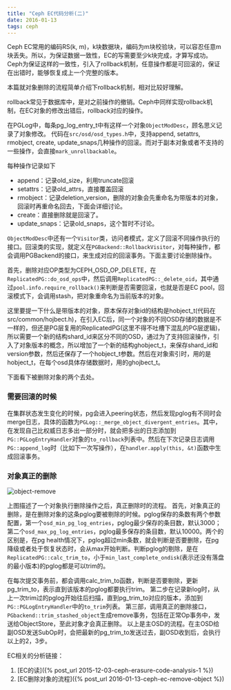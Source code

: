 ```yaml
---
title: "Ceph EC代码分析(二)"
date: 2016-01-13
tags: ceph
---
```


Ceph EC常用的编码RS(k, m)，k块数据块，编码为m块校验块，可以容忍任意m块丢失。所以，为保证数据一致性，EC的写需要至少k块完成，才算写成功。
Ceph为保证这样的一致性，引入了rollback机制，任意操作都是可回滚的，保证在出错时，能够恢复成上一个完整的版本。

本篇就对象删除的流程简单介绍下rollback机制，相对比较好理解。

<!--more-->

rollback常见于数据库中，是对之前操作的撤销。Ceph中同样实现rollback机制，在EC对象的修改出错后，rollback对应的操作。

在PGLog中，每条pg_log_entry_t中有这样一个对象`ObjectModDesc`，顾名思义记录了对象修改。
代码在`src/osd/osd_types.h`中，支持append, setattrs, rmobject, create, update_snaps几种操作的回滚。而对于副本对象或者不支持的一些操作，会直接`mark_unrollbackable`。

每种操作记录如下

* append：记录old_size，利用truncate回滚  
* setattrs：记录old_attrs，直接覆盖回滚  
* rmobject：记录deletion_version，删除的对象会先重命名为带版本的对象，回滚时再重命名回去，下面会详细讨论。  
* create：直接删除就是回滚了。  
* update_snaps：记录old_snaps，这个暂时不讨论。  

`ObjectModDesc`中还有一个`Visitor`类，访问者模式，定义了回滚不同操作执行的接口。回滚类的实现，就定义在`PGBackend::RollbackVisitor`，对每种操作，都会调用PGBackend的接口，来生成对应的回滚事务。下面主要讨论删除操作。

首先，删除对应OP类型为CEPH_OSD_OP_DELETE，在`ReplicatedPG::do_osd_ops`中，然后调用`ReplicatedPG::_delete_oid`，其中通过`pool.info.require_rollback()`来判断是否需要回滚，也就是否是EC pool，回滚模式下，会调用stash，把对象重命名为当前版本的对象。

这里要提一下什么是带版本的对象，原本保存对象id的结构是hobject_t(代码在src/common/hojbect.h)，在引入EC后，同一个对象的不同OSD存储的数据是不一样的，但还是PG层复用的ReplicatedPG(这里不得不吐槽下混乱的PG层逻辑)，所以需要一个新的结构shard_id来区分不同的OSD，通过为了支持回滚操作，引入了对象版本的概念，所以增加了一个新的结构ghobject_t，来保存shard_id和version参数，然后还保存了一个hobject_t参数。然后在对象索引时，用的是hobject_t，在每个osd具体存储数据时，用的ghojbect_t。

下面看下被删除对象的两个去处。

### 需要回滚的时候
在集群状态发生变化的时候，pg会进入peering状态，然后发现pglog有不同时会merge日志，具体的函数为`PGLog::_merge_object_divergent_entries`。其中，在发现自己比权威日志多出一部分时，就会把多出的日志添加到`PG::PGLogEntryHandler`对象的`to_rollback`列表中。然后在下次记录日志调用`PG::append_log`时（比如下一次写操作），在`handler.apply(this, &t)`函数中生成回滚事务。

### 对象真正的删除

![object-remove](/images/2015-01-13-ceph-ec-remove-object.png)

上图描述了一个对象执行删除操作之后，真正删除时的流程。
首先，对象真正的删除，是在删除对象的这条pglog要被剔除的时候。pglog保存的条数有两个参数配置，第一个`osd_min_pg_log_entries`，pglog最少保存的条目数，默认3000；第二个`osd_max_pg_log_entries`，pglog最多保存的条目数，默认10000。两个的区别是，在pg health情况下，pglog超过min条数，就会判断是否要删除，在pg降级或者处于恢复状态时，会从max开始判断。判断pglog的剔除，是在`ReplicatedPG::calc_trim_to`，小于`min_last_complete_ondisk`(表示还没有落盘的最小版本)的pglog都是可以trim的。

在每次提交事务前，都会调用calc_trim_to函数，判断是否要剔除，更新pg_trim_to，表示直到该版本的pglog都要执行trim。
第二步在记录新log时，从上一次trim过的pglog开始往后扫描，直到pg_trim_to对应的版本，添加到`PG::PGLogEntryHandler`中的`to_trim`列表。
第三部，调用真正的删除接口，`PGbackend::trim_stashed_object`生成remove事务，包括在正常Op事务中，发送给ObjectStore，至此对象才会真正删除。
以上是主OSD的流程。在主OSD给副OSD发送SubOp时，会把最新的pg_trim_to发送过去，副OSD收到后，会执行以上的2，3步。


EC相关的分析链接：

1. [EC的读]({% post_url 2015-12-03-ceph-erasure-code-analysis-1 %})
2. [EC删除对象的流程]({% post_url 2016-01-13-ceph-ec-remove-object %})
